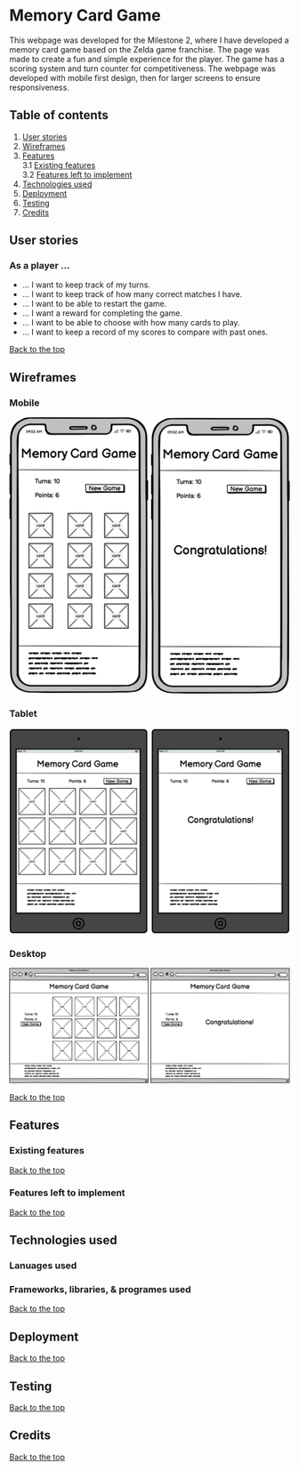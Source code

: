 # Memory Card Game

This webpage was developed for the Milestone 2, where I have developed a memory card game based on the Zelda game franchise. The page was made to create a fun and simple experience for the player. The game has a scoring system and turn counter for competitiveness. The webpage was developed with mobile first design, then for larger screens to ensure responsiveness.

## Table of contents

1. [User stories](#user-stories)
2. [Wireframes](#wireframes)
3. [Features](#features)  
3.1 [Existing features](#existing-features)  
3.2 [Features left to implement](#features-left-to-implement)
4. [Technologies used](#technologies-used)
5. [Deployment](#deployment)
6. [Testing](#testing)
7. [Credits](#credits)

## User stories

### As a player ...

- ... I want to keep track of my turns.
- ... I want to keep track of how many correct matches I have.
- ... I want to be able to restart the game.
- ... I want a reward for completing the game.
- ... I want to be able to choose with how many cards to play.
- ... I want to keep a record of my scores to compare with past ones.

[Back to the top](#table-of-contents)

## Wireframes

### Mobile
![Mobile wireframes](/assets/readme/wireframes/Mobile.png)

### Tablet
![Tablet wireframes](/assets/readme/wireframes/Tablet.png)

### Desktop
![Desktop wireframes](/assets/readme/wireframes/Desktop.png)

[Back to the top](#table-of-contents)

## Features

### Existing features

[Back to the top](#table-of-contents)

### Features left to implement

[Back to the top](#table-of-contents)

## Technologies used

### Lanuages used

### Frameworks, libraries, & programes used

[Back to the top](#table-of-contents)

## Deployment

[Back to the top](#table-of-contents)

## Testing

[Back to the top](#table-of-contents)

## Credits

[Back to the top](#table-of-contents)